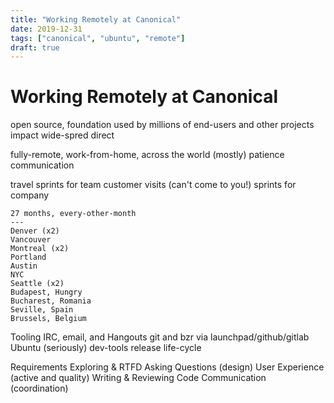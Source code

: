 ```yaml
---
title: "Working Remotely at Canonical"
date: 2019-12-31
tags: ["canonical", "ubuntu", "remote"]
draft: true
---
```


# Working Remotely at Canonical

open source, foundation used by millions of end-users and other projects
    impact wide-spred
    direct

fully-remote, work-from-home, across the world (mostly)
    patience
    communication

travel
    sprints for team
    customer visits (can't come to you!)
    sprints for company

    27 months, every-other-month
    ---
    Denver (x2)
    Vancouver
    Montreal (x2)
    Portland
    Austin
    NYC
    Seattle (x2)
    Budapest, Hungry
    Bucharest, Romania
    Seville, Spain
    Brussels, Belgium

Tooling
    IRC, email, and Hangouts
    git and bzr via launchpad/github/gitlab
    Ubuntu (seriously)
        dev-tools
        release life-cycle

Requirements
    Exploring & RTFD
    Asking Questions (design)
    User Experience (active and quality)
    Writing & Reviewing Code
    Communication (coordination)
